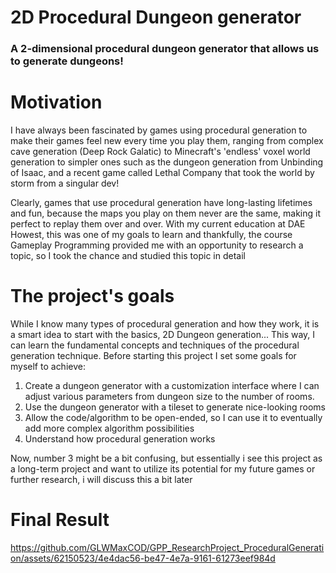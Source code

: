 # 2D Procedural Dungeon generator

### A 2-dimensional procedural dungeon generator that allows us to generate dungeons!

# Motivation

I have always been fascinated by games using procedural generation to make their games feel new every time you play them, ranging from complex cave generation (Deep Rock Galatic) to Minecraft's 'endless' voxel world generation to simpler ones such as the dungeon generation from Unbinding of Isaac, and a recent game called Lethal Company that took the world by storm from a singular dev!

Clearly, games that use procedural generation have long-lasting lifetimes and fun, because the maps you play on them never are the same, making it perfect to replay them over and over. With my current education at DAE Howest, this was one of my goals to learn and thankfully, the course Gameplay Programming provided me with an opportunity to research a topic, so I took the chance and studied this topic in detail

# The project's goals

While I know many types of procedural generation and how they work, it is a smart idea to start with the basics, 2D Dungeon generation...
This way, I can learn the fundamental concepts and techniques of the procedural generation technique. Before starting this project I set some goals for myself to achieve:

1. Create a dungeon generator with a customization interface where I can adjust various parameters from dungeon size to the number of rooms.
2. Use the dungeon generator with a tileset to generate nice-looking rooms
3. Allow the code/algorithm to be open-ended, so I can use it to eventually add more complex algorithm possibilities
4. Understand how procedural generation works

Now, number 3 might be a bit confusing, but essentially i see this project as a long-term project and want to utilize its potential for my future games or further research, i will discuss this a bit later

# Final Result

https://github.com/GLWMaxCOD/GPP_ResearchProject_ProceduralGeneration/assets/62150523/4e4dac56-be47-4e7a-9161-61273eef984d
